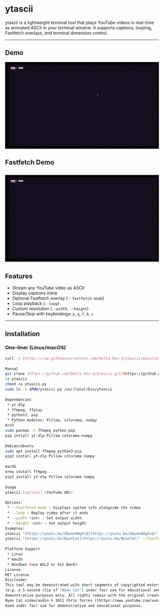 # ytascii

ytascii is a lightweight terminal tool that plays YouTube videos in real-time as animated ASCII in your terminal window. It supports captions, looping, Fastfetch overlays, and terminal dimension control.

---

## Demo

![Demo](demo.gif)

## Fastfetch Demo

![Demo](fastfetch-demo.gif)
---

## Features

- Stream any YouTube video as ASCII
- Display captions inline
- Optional Fastfetch overlay (`--fastfetch-mode`)
- Loop playback (`--loop`)
- Custom resolution (`--width`, `--height`)
- Pause/Skip with keybindings: `p`, `q`, `f`, `b`, `c`

---

## Installation

### One-liner (Linux/macOS)
```bash
curl -s [https://raw.githubusercontent.com/Delta-Dev-1/ytascii/main/install.sh](https://raw.githubusercontent.com/Delta-Dev-1/ytascii/main/install.sh) | bash

Manual
git clone [https://github.com/Delta-Dev-1/ytascii.git](https://github.com/Delta-Dev-1/ytascii.git)
cd ytascii
chmod +x ytascii.py
sudo ln -s $PWD/ytascii.py /usr/local/bin/ytascii

Dependencies
 * yt-dlp
 * ffmpeg, ffplay
 * python3, pip
 * Python modules: Pillow, colorama, numpy
Arch
sudo pacman -S ffmpeg python-pip
pip install yt-dlp Pillow colorama numpy

Debian/Ubuntu
sudo apt install ffmpeg python3-pip
pip3 install yt-dlp Pillow colorama numpy

macOS
brew install ffmpeg
pip3 install yt-dlp Pillow colorama numpy

Usage
ytascii [options] <YouTube URL>

Options:
 * --fastfetch-mode : Displays system info alongside the video
 * --loop : Replay video after it ends
 * --width <int> : Set output width
 * --height <int> : Set output height
Examples:
ytascii "[https://youtu.be/dQw4w9WgXcQ](https://youtu.be/dQw4w9WgXcQ)"
ytascii "[https://youtu.be/NyanCat](https://youtu.be/NyanCat)" --fastfetch-mode --width 60 --height 30 --loop

Platform Support
 * Linux
 * macOS
 * Windows (use WSL2 or Git Bash)
License
MIT License
Disclaimer
This tool may be demonstrated with short segments of copyrighted material
(e.g. a 5-second clip of "Nyan Cat") under fair use for educational and
demonstrative purposes only. All rights remain with the original creators.
Nyan Cat video/audio © 2011 Chris Torres ([https://www.youtube.com/user/tsukikommie](https://www.youtube.com/user/tsukikommie))
Used under fair use for demonstrative and educational purposes.

